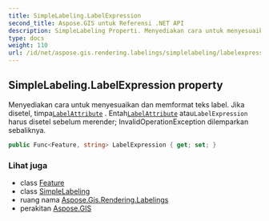 ```yaml
---
title: SimpleLabeling.LabelExpression
second_title: Aspose.GIS untuk Referensi .NET API
description: SimpleLabeling Properti. Menyediakan cara untuk menyesuaikan dan memformat teks label. Jika disetel timpaLabelAttribute . EntahLabelAttribute atauLabelExpression harus disetel sebelum merender InvalidOperationException dilemparkan sebaliknya.
type: docs
weight: 110
url: /id/net/aspose.gis.rendering.labelings/simplelabeling/labelexpression/
---
```

## SimpleLabeling.LabelExpression property

Menyediakan cara untuk menyesuaikan dan memformat teks label. Jika disetel, timpa[`LabelAttribute`](../labelattribute/) . Entah[`LabelAttribute`](../labelattribute/) atau`LabelExpression` harus disetel sebelum merender; InvalidOperationException dilemparkan sebaliknya.

```csharp
public Func<Feature, string> LabelExpression { get; set; }
```

### Lihat juga

* class [Feature](../../../aspose.gis/feature/)
* class [SimpleLabeling](../)
* ruang nama [Aspose.Gis.Rendering.Labelings](../../simplelabeling/)
* perakitan [Aspose.GIS](../../../)



